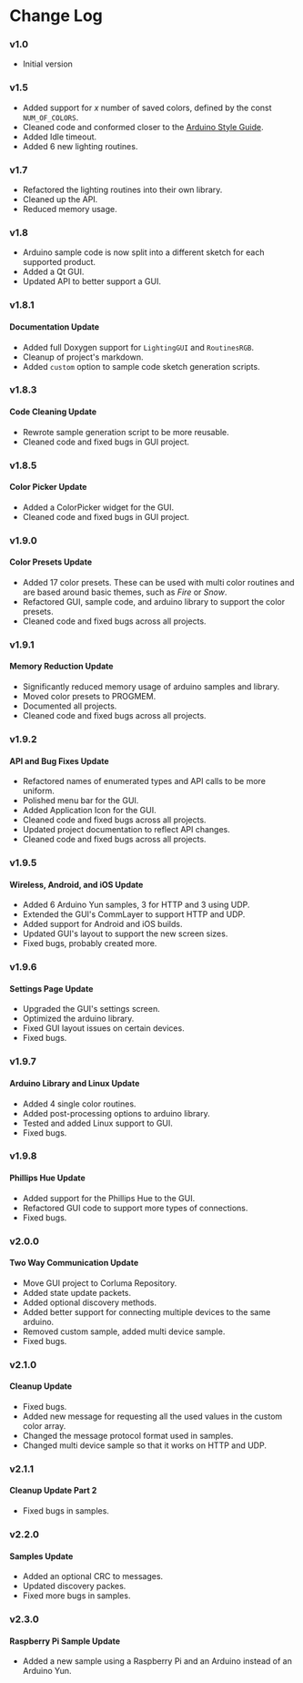 # Change Log

### **v1.0**
* Initial version

### **v1.5**
* Added support for *x* number of saved colors, defined by the const `NUM_OF_COLORS`.
* Cleaned code and conformed closer to the [Arduino Style Guide](https://www.arduino.cc/en/Reference/StyleGuide).
* Added Idle timeout.
* Added 6 new lighting routines.

### **v1.7**
* Refactored the lighting routines into their own library.
* Cleaned up the API.
* Reduced memory usage.

### **v1.8**
* Arduino sample code is now split into a different sketch for each supported product.
* Added a Qt GUI.
* Updated API to better support a GUI.

### **v1.8.1**
#### Documentation Update
* Added full Doxygen support for `LightingGUI` and `RoutinesRGB`.
* Cleanup of project's markdown.
* Added `custom` option to sample code sketch generation scripts.

### **v1.8.3**
#### Code Cleaning Update
* Rewrote sample generation script to be more reusable.
* Cleaned code and fixed bugs in GUI project.

### **v1.8.5**
#### Color Picker Update
* Added a ColorPicker widget for the GUI.
* Cleaned code and fixed bugs in GUI project.

### **v1.9.0**
#### Color Presets Update
* Added 17 color presets. These can be used with multi color routines and are based around basic themes, such as *Fire* or *Snow*.
* Refactored GUI, sample code, and arduino library to support the color presets.
* Cleaned code and fixed bugs across all projects.

### **v1.9.1**
#### Memory Reduction Update
* Significantly reduced memory usage of arduino samples and library.
* Moved color presets to PROGMEM.
* Documented all projects.
* Cleaned code and fixed bugs across all projects.

### **v1.9.2**
#### API and Bug Fixes Update
* Refactored names of enumerated types and API calls to be more uniform.
* Polished menu bar for the GUI.
* Added Application Icon for the GUI.
* Cleaned code and fixed bugs across all projects.
* Updated project documentation to reflect API changes.
* Cleaned code and fixed bugs across all projects.

### **v1.9.5**
#### Wireless, Android, and iOS Update
* Added 6 Arduino Yun samples, 3 for HTTP and 3 using UDP.
* Extended the GUI's CommLayer to support HTTP and UDP.
* Added support for Android and iOS builds.
* Updated GUI's layout to support the new screen sizes.
* Fixed bugs, probably created more.

### **v1.9.6**
#### Settings Page Update
* Upgraded the GUI's settings screen.
* Optimized the arduino library.
* Fixed GUI layout issues on certain devices.
* Fixed bugs.

### **v1.9.7**
#### Arduino Library and Linux Update
* Added 4 single color routines.
* Added post-processing options to arduino library.
* Tested and added Linux support to GUI.
* Fixed bugs.

### **v1.9.8**
#### Phillips Hue Update
* Added support for the Phillips Hue to the GUI.
* Refactored GUI code to support more types of connections.
* Fixed bugs.

### **v2.0.0**
#### Two Way Communication Update
* Move GUI project to Corluma Repository.
* Added state update packets.
* Added optional discovery methods.
* Added better support for connecting multiple devices to the same arduino.
* Removed custom sample, added multi device sample.
* Fixed bugs.

### **v2.1.0**
#### Cleanup Update
* Fixed bugs.
* Added new message for requesting all the used values in the custom color array.
* Changed the message protocol format used in samples.
* Changed multi device sample so that it works on HTTP and UDP.

### **v2.1.1**
#### Cleanup Update Part 2
* Fixed bugs in samples.

### **v2.2.0**
#### Samples Update
* Added an optional CRC to messages.
* Updated discovery packes.
* Fixed more bugs in samples.

### **v2.3.0**
#### Raspberry Pi Sample Update
* Added a new sample using a Raspberry Pi and an Arduino instead of an Arduino Yun. 
